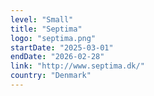```yaml
---
level: "Small"
title: "Septima"
logo: "septima.png"
startDate: "2025-03-01"
endDate: "2026-02-28"
link: "http://www.septima.dk/"
country: "Denmark"
---
```

